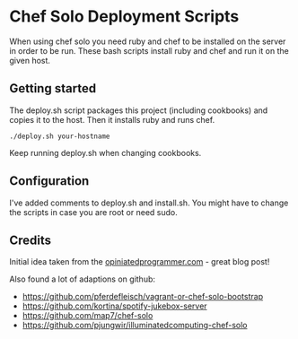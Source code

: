 # Chef Solo Deployment Scripts

When using chef solo you need ruby and chef to be installed on the server in order to be run. These bash scripts install ruby and chef and run it on the given host.

## Getting started

The deploy.sh script packages this project (including cookbooks) and copies it to the host. Then it installs ruby and runs chef.

    ./deploy.sh your-hostname

Keep running deploy.sh when changing cookbooks.

## Configuration

I've added comments to deploy.sh and install.sh. You might have to change the scripts in case you are root or need sudo.

## Credits

Initial idea taken from the [opiniatedprogrammer.com](http://www.opinionatedprogrammer.com/2011/06/chef-solo-tutorial-managing-a-single-server-with-chef/) - great blog post!

Also found a lot of adaptions on github:
* https://github.com/pferdefleisch/vagrant-or-chef-solo-bootstrap
* https://github.com/kortina/spotify-jukebox-server
* https://github.com/map7/chef-solo
* https://github.com/pjungwir/illuminatedcomputing-chef-solo